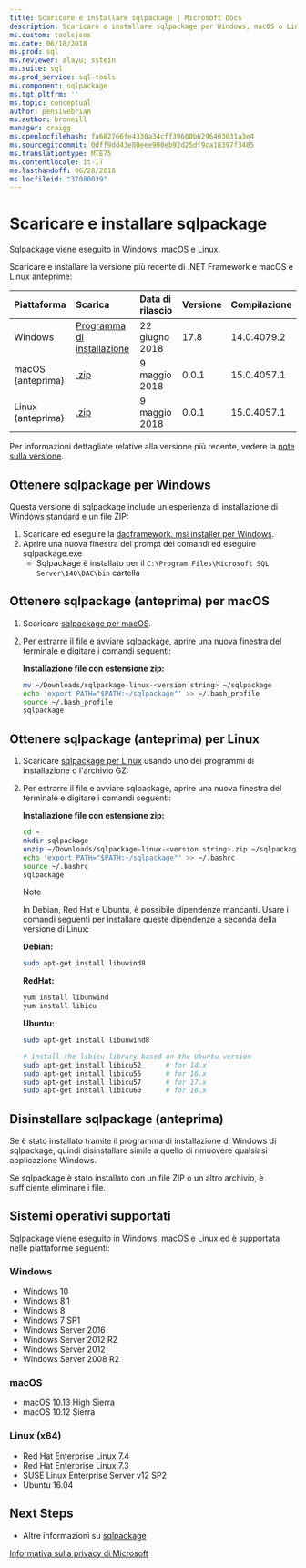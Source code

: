 ```yaml
---
title: Scaricare e installare sqlpackage | Microsoft Docs
description: Scaricare e installare sqlpackage per Windows, macOS o Linux
ms.custom: tools|sos
ms.date: 06/18/2018
ms.prod: sql
ms.reviewer: alayu; sstein
ms.suite: sql
ms.prod_service: sql-tools
ms.component: sqlpackage
ms.tgt_pltfrm: ''
ms.topic: conceptual
author: pensivebrian
ms.author: broneill
manager: craigg
ms.openlocfilehash: fa682766fe4330a34cff39600b6296403031a3e4
ms.sourcegitcommit: 0dff9dd43e80eee900eb92d25df9ca18397f3485
ms.translationtype: MTE75
ms.contentlocale: it-IT
ms.lasthandoff: 06/28/2018
ms.locfileid: "37080039"
---
```

# <a name="download-and-install-sqlpackage"></a>Scaricare e installare sqlpackage

Sqlpackage viene eseguito in Windows, macOS e Linux.

Scaricare e installare la versione più recente di .NET Framework e macOS e Linux anteprime:

|Piattaforma|Scarica|Data di rilascio|Versione|Compilazione|
|:---|:---|:---|:---|:---|
|Windows|[Programma di installazione](https://go.microsoft.com/fwlink/?linkid=875508)|22 giugno 2018|17.8|14.0.4079.2|
|macOS (anteprima)|[.zip](https://go.microsoft.com/fwlink/?linkid=873927)|9 maggio 2018 |0.0.1|15.0.4057.1|
|Linux (anteprima)|[.zip](https://go.microsoft.com/fwlink/?linkid=873926)|9 maggio 2018 |0.0.1|15.0.4057.1|

Per informazioni dettagliate relative alla versione più recente, vedere la [note sulla versione](sqlpackage-release-notes.md).

## <a name="get-sqlpackage-for-windows"></a>Ottenere sqlpackage per Windows

Questa versione di sqlpackage include un'esperienza di installazione di Windows standard e un file ZIP: 

1. Scaricare ed eseguire la [dacframework. msi installer per Windows](https://go.microsoft.com/fwlink/?linkid=875508).
2. Aprire una nuova finestra del prompt dei comandi ed eseguire sqlpackage.exe
    - Sqlpackage è installato per il ```C:\Program Files\Microsoft SQL Server\140\DAC\bin``` cartella

## <a name="get-sqlpackage-preview-for-macos"></a>Ottenere sqlpackage (anteprima) per macOS

1. Scaricare [sqlpackage per macOS](https://go.microsoft.com/fwlink/?linkid=873927).
2. Per estrarre il file e avviare sqlpackage, aprire una nuova finestra del terminale e digitare i comandi seguenti:

   **Installazione file con estensione zip:**

   ```bash
   mv ~/Downloads/sqlpackage-linux-<version string> ~/sqlpackage 
   echo 'export PATH="$PATH:~/sqlpackage"' >> ~/.bash_profile
   source ~/.bash_profile
   sqlpackage
   ```

## <a name="get-sqlpackage-preview-for-linux"></a>Ottenere sqlpackage (anteprima) per Linux

1. Scaricare [sqlpackage per Linux](https://go.microsoft.com/fwlink/?linkid=873926) usando uno dei programmi di installazione o l'archivio GZ:
2. Per estrarre il file e avviare sqlpackage, aprire una nuova finestra del terminale e digitare i comandi seguenti:

   **Installazione file con estensione zip:**

   ```bash
   cd ~
   mkdir sqlpackage
   unzip ~/Downloads/sqlpackage-linux-<version string>.zip ~/sqlpackage 
   echo 'export PATH="$PATH:~/sqlpackage"' >> ~/.bashrc
   source ~/.bashrc
   sqlpackage
   ```

   > [!NOTE]
   > In Debian, Red Hat e Ubuntu, è possibile dipendenze mancanti. Usare i comandi seguenti per installare queste dipendenze a seconda della versione di Linux:

   **Debian:**

   ```bash
   sudo apt-get install libuwind8
   ```

   **RedHat:**

   ```bash
   yum install libunwind
   yum install libicu
   ```

   **Ubuntu:**

   ```bash
   sudo apt-get install libunwind8

   # install the libicu library based on the Ubuntu version
   sudo apt-get install libicu52      # for 14.x
   sudo apt-get install libicu55      # for 16.x
   sudo apt-get install libicu57      # for 17.x
   sudo apt-get install libicu60      # for 18.x
   ```

## <a name="uninstall-sqlpackage-preview"></a>Disinstallare sqlpackage (anteprima)

Se è stato installato tramite il programma di installazione di Windows di sqlpackage, quindi disinstallare simile a quello di rimuovere qualsiasi applicazione Windows.

Se sqlpackage è stato installato con un file ZIP o un altro archivio, è sufficiente eliminare i file.

## <a name="supported-operating-systems"></a>Sistemi operativi supportati

Sqlpackage viene eseguito in Windows, macOS e Linux ed è supportata nelle piattaforme seguenti:

### <a name="windows"></a>Windows

- Windows 10
- Windows 8.1
- Windows 8
- Windows 7 SP1
- Windows Server 2016
- Windows Server 2012 R2
- Windows Server 2012
- Windows Server 2008 R2

### <a name="macos"></a>macOS

- macOS 10.13 High Sierra
- macOS 10.12 Sierra

### <a name="linux-x64"></a>Linux (x64)

- Red Hat Enterprise Linux 7.4
- Red Hat Enterprise Linux 7.3
- SUSE Linux Enterprise Server v12 SP2
- Ubuntu 16.04

## <a name="next-steps"></a>Next Steps

- Altre informazioni su [sqlpackage](sqlpackage.md)

[Informativa sulla privacy di Microsoft](https://go.microsoft.com/fwlink/?LinkId=521839)